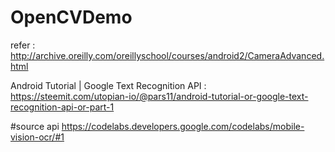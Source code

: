 # OpenCVDemo
refer : http://archive.oreilly.com/oreillyschool/courses/android2/CameraAdvanced.html

Android Tutorial | Google Text Recognition API :
https://steemit.com/utopian-io/@pars11/android-tutorial-or-google-text-recognition-api-or-part-1


#source api
https://codelabs.developers.google.com/codelabs/mobile-vision-ocr/#1
